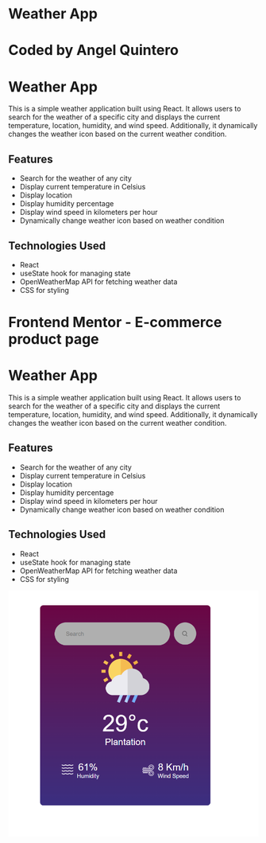 # Weather App

# Coded by Angel Quintero

# Weather App

This is a simple weather application built using React. It allows users to search for the weather of a specific city and displays the current temperature, location, humidity, and wind speed. Additionally, it dynamically changes the weather icon based on the current weather condition.

## Features

- Search for the weather of any city
- Display current temperature in Celsius
- Display location
- Display humidity percentage
- Display wind speed in kilometers per hour
- Dynamically change weather icon based on weather condition

## Technologies Used

- React
- useState hook for managing state
- OpenWeatherMap API for fetching weather data
- CSS for styling

# Frontend Mentor - E-commerce product page

# Weather App

This is a simple weather application built using React. It allows users to search for the weather of a specific city and displays the current temperature, location, humidity, and wind speed. Additionally, it dynamically changes the weather icon based on the current weather condition.

## Features

- Search for the weather of any city
- Display current temperature in Celsius
- Display location
- Display humidity percentage
- Display wind speed in kilometers per hour
- Dynamically change weather icon based on weather condition

## Technologies Used

- React
- useState hook for managing state
- OpenWeatherMap API for fetching weather data
- CSS for styling

![alt text](image.png)
